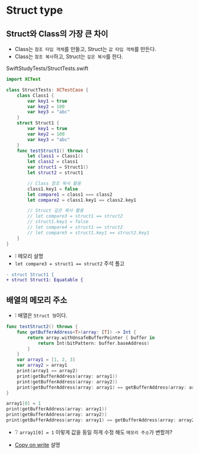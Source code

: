 # Struct type
## Struct와 Class의 가장 큰 차이
* Class는 `참조 타입 객체`를 만들고, Struct는 `값 타입 객체`를 만든다.
* Class는 `참조 복사`하고, Struct는 `깊은 복사`를 한다.

SwiftStudyTests/StructTests.swift
```swift
import XCTest

class StructTests: XCTestCase {
    class Class1 {
        var key1 = true
        var key2 = 100
        var key3 = "abc"
    }
    struct Struct1 {
        var key1 = true
        var key2 = 100
        var key3 = "abc"
    }
    func testStruct1() throws {
        let class1 = Class1()
        let class2 = class1
        var struct1 = Struct1()
        let struct2 = struct1

        // Class 참조 복사 활용
        class1.key1 = false
        let compare1 = class1 === class2
        let compare2 = class1.key1 == class2.key1

        // Struct 깊은 복사 활용
        // let compare3 = struct1 == struct2
        // struct1.key1 = false
        // let compare4 = struct1 == struct2
        // let compare5 = struct1.key1 == struct2.key1
    }
}
```
* ❕ 메모리 설명
* `let compare3 = struct1 == struct2` 주석 풀고
```diff
- struct Struct1 {
+ struct Struct1: Equatable {
```

## 배열의 메모리 주소
* ❕ 배열은 `Struct 형`이다.
```swift
func testStruct2() throws {
    func getBufferAddress<T>(array: [T]) -> Int {
        return array.withUnsafeBufferPointer { buffer in
            return Int(bitPattern: buffer.baseAddress)
        }
    }
    var array1 = [1, 2, 3]
    var array2 = array1
    print(array1 == array2)
    print(getBufferAddress(array: array1))
    print(getBufferAddress(array: array2))
    print(getBufferAddress(array: array1) == getBufferAddress(array: array2))
}
```

```swift
array1[0] = 1
print(getBufferAddress(array: array1))
print(getBufferAddress(array: array2))
print(getBufferAddress(array: array1) == getBufferAddress(array: array2))
```
* ❔ `array1[0] = 1` 이렇게 값을 동일 하게 수정 해도 `메모리 주소`가 변할까?
<!-- * [깊은 복사, 얕은 복사](https://velog.io/@ellyheetov/Shallow-Copy-VS-Deep-Copy) -->
* [Copy on write](https://icksw.tistory.com/256) 설명
